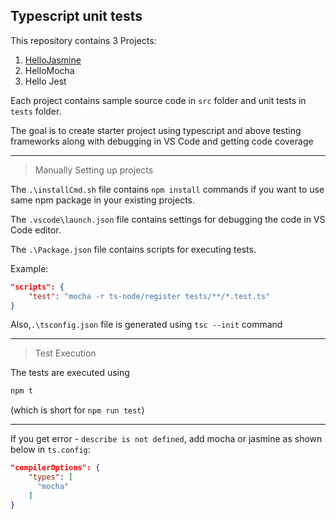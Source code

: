 ## Typescript unit tests

This repository contains 3 Projects:

1.  [HelloJasmine](https://localhost/ 'Jasmine')
2.  HelloMocha
3.  Hello Jest

Each project contains sample source code in `src` folder and unit tests in `tests` folder.

The goal is to create starter project using typescript and above testing frameworks along with debugging in VS Code and getting code coverage

<hr/>

> Manually Setting up projects

The `.\installCmd.sh` file contains `npm install` commands if you want to use same npm package in your existing projects.

The `.vscode\launch.json` file contains settings for debugging the code in VS Code editor.

The `.\Package.json` file contains scripts for executing tests.

Example:

```JSON
"scripts": {
    "test": "mocha -r ts-node/register tests/**/*.test.ts"
}
```

Also,`.\tsconfig.json` file is generated using `tsc --init` command

<hr/>

> Test Execution

The tests are executed using

```sh
npm t
```

(which is short for `npm run test`)

<hr/>

If you get error - `describe is not defined`, add mocha or jasmine as shown below in `ts.config`:

```json
"compilerOptions": {
    "types": [
      "mocha"
    ]
}
```
